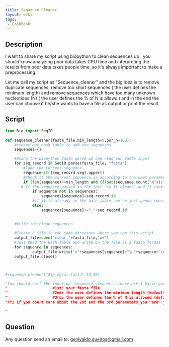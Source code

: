 ```yaml
---
title: Sequence Cleaner
layout: wiki
tags:
 - Cookbook
---
```


Description
-----------

I want to share my script using biopython to clean sequences up , you
should know analyzing poor data takes CPU time and interpreting the
results from poor data takes people time, so it's always important to
make a preprocessing.

Let me call my script as “Sequence\_cleaner” and the big idea is to
remove duplicate sequences, remove too short sequences ( the user
defines the minimum length) and remove sequences which have too many
unknown nucleotides (N) ( the user defines the % of N is allows ) and in
the end the user can choose if he/she wants to have a file as output or
print the result.

Script
------

``` python
from Bio import SeqIO
 
def sequence_cleaner(fasta_file,min_length=0,por_n=100):
    #create our hash table to add the sequences
    sequences={}

    #Using the biopython fasta parse we can read our fasta input
    for seq_record in SeqIO.parse(fasta_file, "fasta"):
        #Take the current sequence
        sequence=str(seq_record.seq).upper()
        #Check if the current sequence is according to the user parameters
        if (len(sequence)>=min_length and (float(sequence.count("N"))/float(len(sequence)))*100<=por_n):
       # If the sequence passed in the test "is It clean?" and It isnt in the hash table , the sequence and Its id are going to be in the hash
            if sequence not in sequences:
                sequences[sequence]=seq_record.id
            #if it is already in the hash table, we're just gonna concatenate the ID of the current sequence to another one that is already in the hash table
            else:
                sequences[sequence]+="_"+seq_record.id

            
    #Write the clean sequences
                
    #Create a file in the same directory where you ran this script
    output_file=open("clear_"+fasta_file,"w+")
    #Just Read the Hash Table and write on the file as a fasta format
    for sequence in sequences:
            output_file.write(">"+sequences[sequence]+"\n"+sequence+"\n")
    output_file.close()



#sequence_cleaner("Aip_coral.fasta",10,10)

"You should call the function 'sequence_cleaner', there are 3 basic parameters:
"                    #1st: your fasta file 
"                    #2nd: the user defines the minimum length (default value 0 ( It means you don't have to care about the minimum lenght)
"                    #3rd: the user defines the % of N is allowed (default value 100 ( It means  you dont care to 'N' in your sequences))
"FYI if you don't care about the 2nd and the 3rd parameters you "are" just gonna remove the duplicate sequences

"
```

Question
--------

Any question send an email to: genivaldo.gueiros@gmail.com
